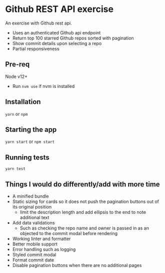 # Github REST API exercise

An exercise with Github rest api.

- Uses an authenticated Github api endpoint
- Return top 100 starred Github repos sorted with pagination
- Show commit details upon selecting a repo
- Partial responsiveness

## Pre-req

Node v12+
- Run `nvm use` if nvm is installed

## Installation

`yarn` or `npm`

## Starting the app

`yarn start` or `npm start`

## Running tests

`yarn test`

## Things I would do differently/add with more time

- A minified bundle
- Static sizing for cards so it does not push the pagination buttons out of its original position
  - limit the description length and add ellipsis to the end to note additional text
- Add data validations
  - Such as checking the repo name and owner is passed in as an objected to the commit modal before rendering
- Working linter and formatter
- Better mobile support
- Error handling such as logging
- Styled commit modal
- Format commit date
- Disable pagination buttons when there are no additional pages
